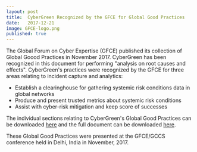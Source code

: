 ```yaml
---
layout: post
title:  CyberGreen Recognized by the GFCE for Global Good Practices
date:   2017-12-21
image: GFCE-logo.png
published: true
---
```


The Global Forum on Cyber Expertise (GFCE) published its collection of Global Goood Practices in November 2017. CyberGreen has been recognized in this document for performing "analysis on root causes and effects".
CyberGreen's practices were recognized by the GFCE for three areas relating to incident capture and analytics:

* Establish a clearinghouse for gathering systemic risk conditions data in global networks
* Produce and present trusted metrics about systemic risk conditions
* Assist with cyber-risk mitigation and keep score of successes

The individual sections relating to CyberGreen's Global Good Practices can be downloaded <a href="https://www.thegfce.com/good-practices/incident-capture-and-analytics">here</a> and the full document can be downloaded <a href="https://www.thegfce.com/good-practices/documents/publications/2017/11/21/gfce-global-good-practices">here</a>.

These Global Good Practices were presented at the GFCE/GCCS conference held in Delhi, India in November, 2017.
